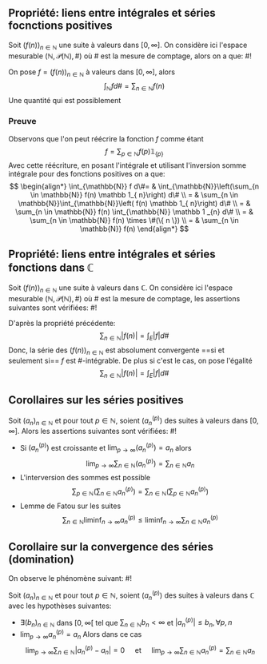 ## Propriété: liens entre intégrales et séries focnctions positives
Soit $(f(n))_{n \in \mathbb{N}}$ une suite à valeurs dans $[0, \infty]$. On considère ici l'espace mesurable $(\mathbb{N}, \mathcal P(\mathbb{N}), \#)$ où $\#$ est la mesure de comptage, alors on a que: #!

On pose $f = (f(n))_{{n \in \mathbb{N}}}$ à valeurs dans $[0, \infty]$, alors $$
\int_{\mathbb{N}}fd\# = \sum_{n \in \mathbb{N}}f(n)
$$Une quantité qui est possiblement

### Preuve
Observons que l'on peut réécrire la fonction $f$ comme étant
$$
f= \sum_{p \in \mathbb{N}} f(p) \mathbb 1_{\{ p \}}
$$
Avec cette réécriture, en posant l'intégrale et utilisant l'inversion somme intégrale pour des fonctions positives on a que: 
$$
\begin{align*}
\int_{\mathbb{N}} f d\#= & \int_{\mathbb{N}}\left(\sum_{n \in \mathbb{N}} f(n) \mathbb 1_{ n}\right) d\# \\
= & \sum_{n \in \mathbb{N}}\int_{\mathbb{N}}\left( f(n) \mathbb 1_{ n}\right) d\# \\
= &  \sum_{n \in \mathbb{N}}  f(n) \int_{\mathbb{N}} \mathbb 1 _{n} d\# \\
= & \sum_{n \in \mathbb{N}}  f(n) \times \#(\{ n \}) \\
= & \sum_{n \in \mathbb{N}}  f(n) 
\end{align*}
$$

## Propriété: liens entre intégrales et séries fonctions dans $\mathbb{C}$
Soit $(f(n))_{n \in \mathbb{N}}$ une suite à valeurs dans $\mathbb{C}$. On considère ici l'espace mesurable $(\mathbb{N}, \mathcal P(\mathbb{N}), \#)$ où $\#$ est la mesure de comptage, les assertions suivantes sont vérifiées: #!

D'après la propriété précédente: $$
\sum_{n \in \mathbb{N}} |f(n)| = \int_{E}|f|d\#
$$
Donc, la série des $(f(n))_{n \in \mathbb{N}}$ est absolument convergente ==si et seulement si== $f$ est $\#$-intégrable.
De plus si c'est le cas, on pose l'égalité
$$
\sum_{n \in \mathbb{N}} |f(n)| = \int_{E}|f|d\#
$$

## Corollaires sur les séries positives
Soit $(a_{n})_{n \in \mathbb{N}}$ et pour tout $p \in \mathbb{N}$, soient $(a_{n}^{(p)})$ des suites à valeurs dans $[0, \infty]$. Alors les assertions suivantes sont vérifiées: #!

- Si $(a_{n}^{(p)})$ est croissante et $\lim_{ p \to \infty } (a_{n}^{(p)}) = a_{n}$ alors $$
\lim_{ p \to \infty } \sum_{n \in \mathbb{N}} (a_{n}^{(p)}) = \sum_{n \in \mathbb{N}} a_{n}
$$
- L'interversion des sommes est possible $$
\sum_{p \in \mathbb{N}}\left( \sum_{n \in \mathbb{N}} a_{n}^{(p)}  \right) =\sum_{n \in \mathbb{N}}\left( \sum_{p \in \mathbb{N}} a_{n}^{(p)}  \right) 
$$
- Lemme de Fatou sur les suites $$
\sum_{n \in \mathbb{N}}\liminf_{ n \to \infty } a_{n}^{(p)} \leq \liminf_{ n \to \infty } \sum_{n \in \mathbb{N}}a_{n}^{(p)}
$$

## Corollaire sur la convergence des séries (domination)
On observe le phénomène suivant: #!

Soit $(a_{n})_{n \in \mathbb{N}}$ et pour tout $p \in \mathbb{N}$, soient $(a_{n}^{(p)})$ des suites à valeurs dans $\mathbb{C}$ avec les hypothèses suivantes: 
- $\exists (b_{n})_{n \in \mathbb{N}}$ dans $[0, \infty[$ tel que $\sum_{n \in \mathbb{N}} b_{n} <\infty$ et $|a_{n}^{(p)}| \leq b_{n}, \forall p,n$
- $\lim_{ p \to \infty } a_{n}^{(p)} = a_{n}$
Alors dans ce cas $$
\lim_{ p \to \infty } \sum_{{n \in \mathbb{N}}} |a_{n}^{{(p)}} - a_{n}| = 0 \quad \text{ et } \quad \lim_{ p \to \infty }  \sum_{{n \in \mathbb{N}}} a_{n}^{{(p)}} = \sum_{{n \in \mathbb{N}}}a_{n}
$$